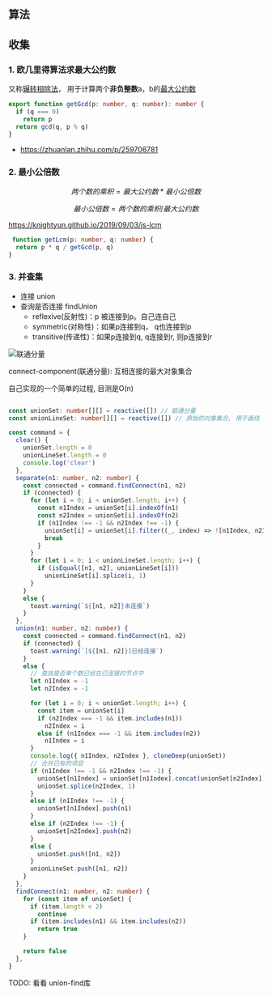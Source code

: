 ## 算法

## 收集

###  1. 欧几里得算法求最大公约数

又称[辗转相除法](https://zh.wikipedia.org/wiki/%E8%BC%BE%E8%BD%89%E7%9B%B8%E9%99%A4%E6%B3%95)， 用于计算两个**非负整数**a，b的[最大公约数](https://zh.wikipedia.org/wiki/%E6%9C%80%E5%A4%A7%E5%85%AC%E5%9B%A0%E6%95%B8) 

```typescript
export function getGcd(p: number, q: number): number {
  if (q === 0)
    return p
  return gcd(q, p % q)
}

```

- https://zhuanlan.zhihu.com/p/259706781

### 2. 最小公倍数

$$
两个数的乘积 = 最大公约数 * 最小公倍数
$$

$$
最小公倍数 = 两个数的乘积 / 最大公约数
$$

https://knightyun.github.io/2019/09/03/js-lcm

```typescript
 function getLcm(p: number, q: number) {
  return p * q / getGcd(p, q)
}
```

### 3. 并查集

- 连接 union
- 查询是否连接 findUnion
  - reflexive(反射性)：p 被连接到p。自己连自己
  - symmetric(对称性)：如果p连接到q， q也连接到p
  - transitive(传递性)：如果p连接到q,  q连接到r, 则p连接到r

![联通分量](/union-component.png)

connect-component(联通分量):  互相连接的最大对象集合

自己实现的一个简单的过程,  目测是O(n)

```typescript

const unionSet: number[][] = reactive([]) // 联通分量
const unionLineSet: number[][] = reactive([]) // 原始的对象集合, 用于画线

const command = {
  clear() {
    unionSet.length = 0
    unionLineSet.length = 0
    console.log('clear')
  },
  separate(n1: number, n2: number) {
    const connected = command.findConnect(n1, n2)
    if (connected) {
      for (let i = 0; i < unionSet.length; i++) {
        const n1Index = unionSet[i].indexOf(n1)
        const n2Index = unionSet[i].indexOf(n2)
        if (n1Index !== -1 && n2Index !== -1) {
          unionSet[i] = unionSet[i].filter((_, index) => ![n1Index, n2Index].includes(index))
          break
        }
      }
      for (let i = 0; i < unionLineSet.length; i++) {
        if (isEqual([n1, n2], unionLineSet[i]))
          unionLineSet[i].splice(i, 1)
      }
    }
    else {
      toast.warning(`${[n1, n2]}未连接`)
    }
  },
  union(n1: number, n2: number) {
    const connected = command.findConnect(n1, n2)
    if (connected) {
      toast.warning(`[${[n1, n2]}]已经连接`)
    }
    else {
      // 查找是否单个数已经在已连接的节点中
      let n1Index = -1
      let n2Index = -1

      for (let i = 0; i < unionSet.length; i++) {
        const item = unionSet[i]
        if (n2Index === -1 && item.includes(n1))
          n2Index = i
        else if (n1Index === -1 && item.includes(n2))
          n1Index = i
      }
      console.log({ n1Index, n2Index }, cloneDeep(unionSet))
      // 合并已有的项目
      if (n1Index !== -1 && n2Index !== -1) {
        unionSet[n1Index] = unionSet[n1Index].concat(unionSet[n2Index])
        unionSet.splice(n2Index, 1)
      }
      else if (n1Index !== -1) {
        unionSet[n1Index].push(n1)
      }
      else if (n2Index !== -1) {
        unionSet[n2Index].push(n2)
      }
      else {
        unionSet.push([n1, n2])
      }
      unionLineSet.push([n1, n2])
    }
  },
  findConnect(n1: number, n2: number) {
    for (const item of unionSet) {
      if (item.length < 2)
        continue
      if (item.includes(n1) && item.includes(n2))
        return true
    }

    return false
  },
}

```

TODO: 看看 union-find库